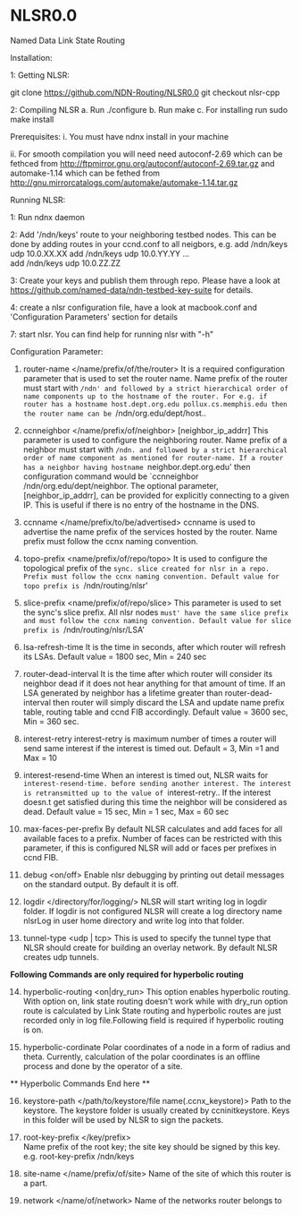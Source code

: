 NLSR0.0
=======

Named Data Link State Routing

Installation:

1: Getting NLSR: 

git clone https://github.com/NDN-Routing/NLSR0.0
git checkout nlsr-cpp

2: Compiling NLSR
	a. Run ./configure
	b. Run make
	c. For installing run sudo make install
	
 Prerequisites:
   i. You must have ndnx install in your machine
   
   ii. For smooth compilation you will need need autoconf-2.69 which can 
   be fethced from http://ftpmirror.gnu.org/autoconf/autoconf-2.69.tar.gz
   and automake-1.14 which can be fethed from 
   http://gnu.mirrorcatalogs.com/automake/automake-1.14.tar.gz

Running NLSR:

1: Run ndnx daemon

2: Add '/ndn/keys' route to your neighboring testbed nodes. 
This can be done by adding routes in your ccnd.conf to all neigbors,
e.g.
	add /ndn/keys udp 10.0.XX.XX 
	add /ndn/keys udp 10.0.YY.YY ...  
	add	/ndn/keys udp 10.0.ZZ.ZZ

3: Create your keys and publish them through repo. Please have
	a look at https://github.com/named-data/ndn-testbed-key-suite for details. 

4: create a nlsr configuration file, have a look at
	macbook.conf and 'Configuration Parameters' section  for details 

7: start nlsr. You can find help for running nlsr with "-h"


Configuration Parameter: 

1. router-name </name/prefix/of/the/router> 
It is a required configuration parameter that is used to set the router name.
Name prefix of the router must start with `/ndn' and followed by a strict
hierarchical order of name components up to the hostname of the router. For
e.g. if router has a hostname host.dept.org.edu pollux.cs.memphis.edu then the
router name can be `/ndn/org.edu/dept/host..

2. ccnneighbor </name/prefix/of/neighbor> [neighbor_ip_addrr] 
This parameter is used to configure the neighboring router. Name prefix of a
neighbor must start with `/ndn. and followed by a strict hierarchical order of
name component as mentioned for router-name. If a router has a neighbor having
hostname `neighbor.dept.org.edu' then configuration command would be
`ccnneighbor /ndn/org.edu/dept/neighbor. The optional parameter,
[neighbor_ip_addrr], can be provided for explicitly connecting to a given 
IP. This is useful if there is no entry of the hostname in the DNS. 

3. ccnname </name/prefix/to/be/advertised> 
ccnname is used to advertise the name prefix of the services hosted by the
router. Name prefix must follow the ccnx naming convention.

4. topo-prefix <name/prefix/of/repo/topo> 
It is used to configure the topological prefix of the `sync. slice created for
nlsr in a repo. Prefix must follow the ccnx naming convention. Default value
for topo prefix is `/ndn/routing/nlsr'

5. slice-prefix <name/prefix/of/repo/slice>
This parameter is used to set the sync's slice prefix. All nlsr nodes `must'
have the same slice prefix and must follow the ccnx naming convention. Default
value for slice prefix is `/ndn/routing/nlsr/LSA'

6. lsa-refresh-time <sec> 
It is the time in seconds, after which router will refresh its LSAs. Default
value = 1800 sec, Min = 240 sec

7. router-dead-interval <sec> 
It is the time after which router will consider its neighbor dead if it does
not hear anything for that amount of time. If an LSA generated by neighbor has
a lifetime greater than router-dead-interval then router will simply discard
the LSA and update name prefix table, routing table and ccnd FIB accordingly.
Default value = 3600 sec, Min = 360 sec.

8. interest-retry <number> 
interest-retry is maximum number of times a router will send same interest if
the interest is timed out. Default = 3, Min =1 and Max = 10

9. interest-resend-time <sec>
When an interest is timed out, NLSR waits for `interest-resend-time. before
sending another interest. The interest is retransmitted up to the value of
`interest-retry.. If the interest doesn.t get satisfied during this time the
neighbor will be considered as dead. Default value = 15 sec, Min = 1 sec, Max =
60 sec 

10. max-faces-per-prefix <number>
By default NLSR calculates and add faces for all available faces to a prefix.
Number of faces can be restricted with this parameter, if this is configured
NLSR will add <number> or faces per prefixes in ccnd FIB.

11. debug <on/off> 
Enable nlsr debugging by printing out detail messages on the standard output.
By default it is off. 

12. logdir </directory/for/logging/> 
NLSR will start writing log in logdir folder. If logdir is not configured NLSR
will create a log directory name nlsrLog in user home directory and write log
into that folder.

13. tunnel-type <udp | tcp> 
This is used to specify the tunnel type that NLSR should create for building an
overlay network. By default NLSR creates udp tunnels.

**Following Commands are only required for hyperbolic routing**

14. hyperbolic-routing <on|dry_run> 
This option enables hyperbolic routing. With option on, link state routing
doesn't work while with dry_run option route is calculated by Link State 
routing and hyperbolic routes are just recorded only in log file.Following 
field is required if hyperbolic routing is on. 

15. hyperbolic-cordinate <radius> <theta> 
Polar coordinates of a node in a form of radius and theta. Currently, calculation 
of the polar coordinates is an offline process and done by 
the operator of a site. 

** Hyperbolic Commands End here **

16. keystore-path </path/to/keystore/file name(.ccnx_keystore)>
Path to the keystore. The keystore folder is usually created  by
ccninitkeystore. Keys in this folder will be used by NLSR to sign the packets. 

17. root-key-prefix </key/prefix>   
Name prefix of the root key; the site key should be signed by this key.  
e.g. root-key-prefix /ndn/keys

18. site-name </name/prefix/of/site> 
Name of the site of which this router is a part. 

19. network </name/of/network>
Name of the networks router belongs to 
